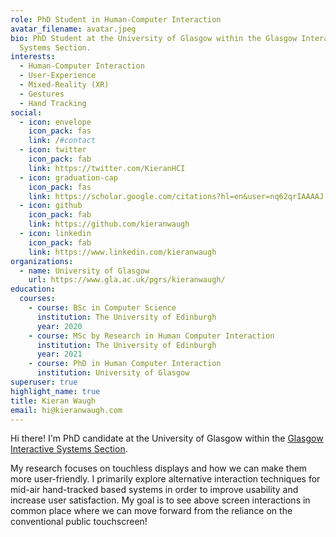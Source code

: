 ```yaml
---
role: PhD Student in Human-Computer Interaction
avatar_filename: avatar.jpeg
bio: PhD Student at the University of Glasgow within the Glasgow Interactive
  Systems Section.
interests:
  - Human-Computer Interaction
  - User-Experience
  - Mixed-Reality (XR)
  - Gestures
  - Hand Tracking
social:
  - icon: envelope
    icon_pack: fas
    link: /#contact
  - icon: twitter
    icon_pack: fab
    link: https://twitter.com/KieranHCI
  - icon: graduation-cap
    icon_pack: fas
    link: https://scholar.google.com/citations?hl=en&user=nq62qrIAAAAJ
  - icon: github
    icon_pack: fab
    link: https://github.com/kieranwaugh
  - icon: linkedin
    icon_pack: fab
    link: https://www.linkedin.com/kieranwaugh
organizations:
  - name: University of Glasgow
    url: https://www.gla.ac.uk/pgrs/kieranwaugh/
education:
  courses:
    - course: BSc in Computer Science
      institution: The University of Edinburgh
      year: 2020
    - course: MSc by Research in Human Computer Interaction
      institution: The University of Edinburgh
      year: 2021
    - course: PhD in Human Computer Interaction
      institution: University of Glasgow
superuser: true
highlight_name: true
title: Kieran Waugh
email: hi@kieranwaugh.com
---
```

Hi there! I'm PhD candidate at the University of Glasgow within the [Glasgow Interactive Systems Section](https://www.gla.ac.uk/schools/computing/research/researchsections/gist-section/).

My research focuses on touchless displays and how we can make them more user-friendly. I primarily explore alternative interaction techniques for mid-air hand-tracked based systems in order to improve usability and increase user satisfaction. My goal is to see above screen interactions in common place where we can move forward from the reliance on the conventional public touchscreen!